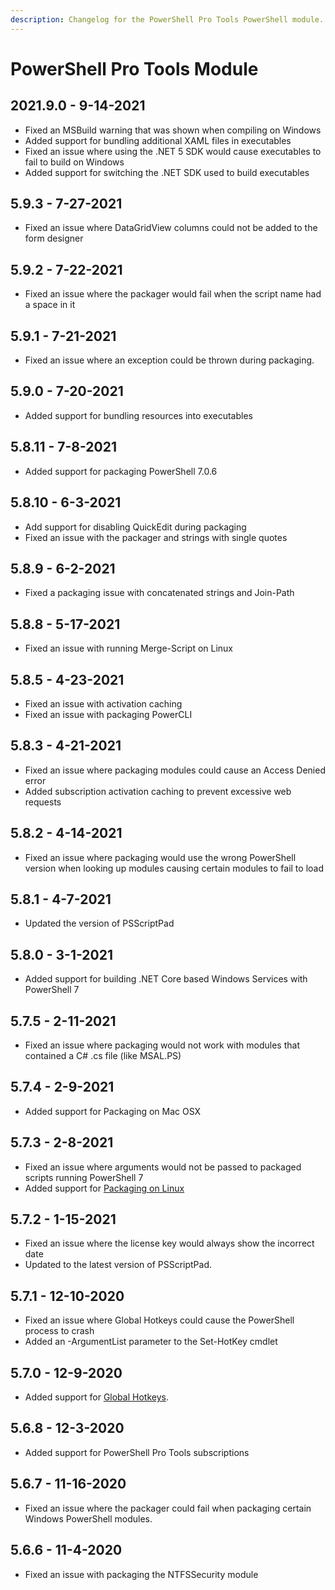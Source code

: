 ```yaml
---
description: Changelog for the PowerShell Pro Tools PowerShell module.
---
```


# PowerShell Pro Tools Module

## 2021.9.0 - 9-14-2021

* Fixed an MSBuild warning that was shown when compiling on Windows 
* Added support for bundling additional XAML files in executables 
* Fixed an issue where using the .NET 5 SDK would cause executables to fail to build on Windows
* Added support for switching the .NET SDK used to build executables

## 5.9.3 - 7-27-2021

* Fixed an issue where DataGridView columns could not be added to the form designer

## 5.9.2 - 7-22-2021

* Fixed an issue where the packager would fail when the script name had a space in it

## 5.9.1 - 7-21-2021

* Fixed an issue where an exception could be thrown during packaging.

## 5.9.0 - 7-20-2021

* Added support for bundling resources into executables

## 5.8.11 - 7-8-2021

* Added support for packaging PowerShell 7.0.6

## 5.8.10 - 6-3-2021

* Add support for disabling QuickEdit during packaging
* Fixed an issue with the packager and strings with single quotes

## 5.8.9 - 6-2-2021

* Fixed a packaging issue with concatenated strings and Join-Path

## 5.8.8 - 5-17-2021

* Fixed an issue with running Merge-Script on Linux

## 5.8.5 - 4-23-2021

* Fixed an issue with activation caching
* Fixed an issue with packaging PowerCLI 

## 5.8.3 - 4-21-2021

* Fixed an issue where packaging modules could cause an Access Denied error
* Added subscription activation caching to prevent excessive web requests

## 5.8.2 - 4-14-2021

* Fixed an issue where packaging would use the wrong PowerShell version when looking up modules causing certain modules to fail to load

## 5.8.1 - 4-7-2021

* Updated the version of PSScriptPad

## 5.8.0 - 3-1-2021

* Added support for building .NET Core based Windows Services with PowerShell 7

## 5.7.5 - 2-11-2021

* Fixed an issue where packaging would not work with modules that contained a C\# .cs file \(like MSAL.PS\)

## 5.7.4 - 2-9-2021

* Added support for Packaging on Mac OSX

## 5.7.3 - 2-8-2021

* Fixed an issue where arguments would not be passed to packaged scripts running PowerShell 7
* Added support for [Packaging on Linux](../powershell-pro-tools-documentation/packaging/packaging-on-linux.md)

## 5.7.2 - 1-15-2021

* Fixed an issue where the license key would always show the incorrect date 
* Updated to the latest version of PSScriptPad.

## 5.7.1 - 12-10-2020

* Fixed an issue where Global Hotkeys could cause the PowerShell process to crash
* Added an -ArgumentList parameter to the Set-HotKey cmdlet

## 5.7.0 - 12-9-2020

* Added support for [Global Hotkeys](../powershell-pro-tools-documentation/powershell-module/global-hotkeys.md).

## 5.6.8 - 12-3-2020

* Added support for PowerShell Pro Tools subscriptions

## 5.6.7 - 11-16-2020

* Fixed an issue where the packager could fail when packaging certain Windows PowerShell modules. 

## 5.6.6 - 11-4-2020

* Fixed an issue with packaging the NTFSSecurity module

